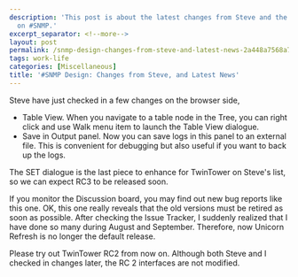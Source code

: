 ```yaml
---
description: 'This post is about the latest changes from Steve and the latest news
  on #SNMP.'
excerpt_separator: <!--more-->
layout: post
permalink: /snmp-design-changes-from-steve-and-latest-news-2a448a7568a7
tags: work-life
categories: [Miscellaneous]
title: '#SNMP Design: Changes from Steve, and Latest News'
---
```

Steve have just checked in a few changes on the browser side,

* Table View. When you navigate to a table node in the Tree, you can right click and use Walk menu item to launch the Table View dialogue.
* Save in Output panel. Now you can save logs in this panel to an external file. This is convenient for debugging but also useful if you want to back up the logs.
<!--more-->

The SET dialogue is the last piece to enhance for TwinTower on Steve's list, so we can expect RC3 to be released soon.

If you monitor the Discussion board, you may find out new bug reports like this one. OK, this one really reveals that the old versions must be retired as soon as possible. After checking the Issue Tracker, I suddenly realized that I have done so many during August and September. Therefore, now Unicorn Refresh is no longer the default release.

Please try out TwinTower RC2 from now on. Although both Steve and I checked in changes later, the RC 2 interfaces are not modified.
